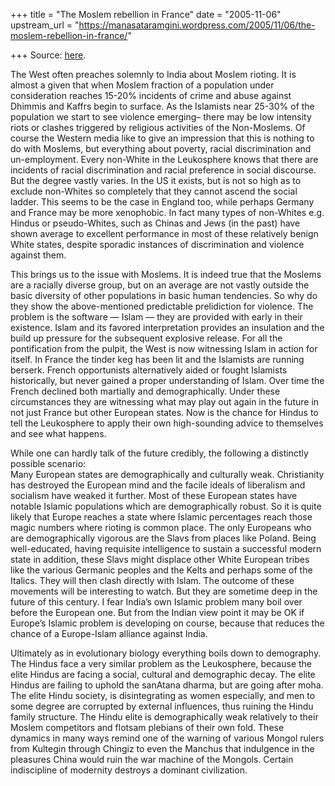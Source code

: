 +++
title = "The Moslem rebellion in France"
date = "2005-11-06"
upstream_url = "https://manasataramgini.wordpress.com/2005/11/06/the-moslem-rebellion-in-france/"

+++
Source: [here](https://manasataramgini.wordpress.com/2005/11/06/the-moslem-rebellion-in-france/).

The West often preaches solemnly to India about Moslem rioting. It is
almost a given that when Moslem fraction of a population under
consideration reaches 15-20% incidents of crime and abuse against
Dhimmis and Kaffrs begin to surface. As the Islamists near 25-30% of the
population we start to see violence emerging– there may be low intensity
riots or clashes triggered by religious activities of the Non-Moslems.
Of course the Western media like to give an impression that this is
nothing to do with Moslems, but everything about poverty, racial
discrimination and un-employment. Every non-White in the Leukosphere
knows that there are incidents of racial discrimination and racial
preference in social discourse. But the degree vastly varies. In the US
it exists, but is not so high as to exclude non-Whites so completely
that they cannot ascend the social ladder. This seems to be the case in
England too, while perhaps Germany and France may be more xenophobic. In
fact many types of non-Whites e.g. Hindus or pseudo-Whites, such as
Chinas and Jews (in the past) have shown average to excellent
performance in most of these relatively benign White states, despite
sporadic instances of discrimination and violence against them.

This brings us to the issue with Moslems. It is indeed true that the
Moslems are a racially diverse group, but on an average are not vastly
outside the basic diversity of other populations in basic human
tendencies. So why do they show the above-mentioned predictable
prelidiction for violence. The problem is the software — Islam — they
are provided with early in their existence. Islam and its favored
interpretation provides an insulation and the build up pressure for the
subsequent explosive release. For all the pontification from the pulpit,
the West is now witnessing Islam in action for itself. In France the
tinder keg has been lit and the Islamists are running berserk. French
opportunists alternatively aided or fought Islamists historically, but
never gained a proper understanding of Islam. Over time the French
declined both martially and demographically. Under these circumstances
they are witnessing what may play out again in the future in not just
France but other European states. Now is the chance for Hindus to tell
the Leukosphere to apply their own high-sounding advice to themselves
and see what happens.

While one can hardly talk of the future credibly, the following a
distinctly possible scenario:  
Many European states are demographically and culturally weak.
Christianity has destroyed the European mind and the facile ideals of
liberalism and socialism have weaked it further. Most of these European
states have notable Islamic populations which are demographically
robust. So it is quite likely that Europe reaches a state where Islamic
percentages reach those magic numbers where rioting is common place. The
only Europeans who are demographically vigorous are the Slavs from
places like Poland. Being well-educated, having requisite intelligence
to sustain a successful modern state in addition, these Slavs might
displace other White European tribes like the various Germanic peoples
and the Kelts and perhaps some of the Italics. They will then clash
directly with Islam. The outcome of these movements will be interesting
to watch. But they are sometime deep in the future of this century. I
fear India’s own Islamic problem many boil over before the European one.
But from the Indian view point it may be OK if Europe’s Islamic problem
is developing on course, because that reduces the chance of a
Europe-Islam alliance against India.

Ultimately as in evolutionary biology everything boils down to
demography. The Hindus face a very similar problem as the Leukosphere,
because the elite Hindus are facing a social, cultural and demographic
decay. The elite Hindus are failing to uphold the sanAtana dharma, but
are going after moha. The elite Hindu society, is disintegrating as
women especially, and men to some degree are corrupted by external
influences, thus ruining the Hindu family structure. The Hindu elite is
demographically weak relatively to their Moslem competitors and flotsam
plebians of their own fold. These dynamics in many ways remind one of
the warning of various Mongol rulers from Kultegin through Chingiz to
even the Manchus that indulgence in the pleasures China would ruin the
war machine of the Mongols. Certain indiscipline of modernity destroys a
dominant civilization.

